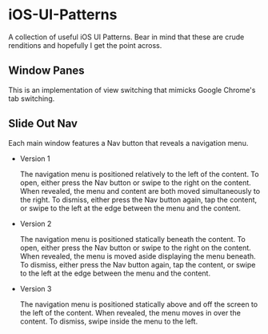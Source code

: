iOS-UI-Patterns
===============

A collection of useful iOS UI Patterns. Bear in mind that these are crude renditions and hopefully I get the point across.

## Window Panes ##

This is an implementation of view switching that mimicks Google Chrome's tab switching.


## Slide Out Nav ##

Each main window features a Nav button that reveals a navigation menu.
    
* Version 1

    The navigation menu is positioned relatively to the left of the content. To open, either press the Nav button or swipe to the right on the content. When revealed, the menu and content are both moved simultaneously to the right. To dismiss, either press the Nav button again, tap the content, or swipe to the left at the edge between the menu and the content.

* Version 2

    The navigation menu is positioned statically beneath the content. To open, either press the Nav button or swipe to the right on the content. When revealed, the menu is moved aside displaying the menu beneath. To dismiss, either press the Nav button again, tap the content, or swipe to the left at the edge between the menu and the content.

* Version 3

    The navigation menu is positioned statically above and off the screen to the left of the content. When revealed, the menu moves in over the content. To dismiss, swipe inside the menu to the left.
